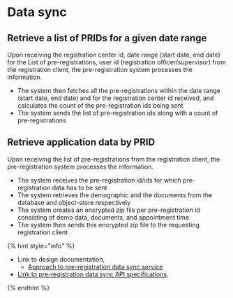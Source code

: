 # Data sync

## Retrieve a list of PRIDs for a given date range

Upon receiving the registration center id, date range (start date, end date) for the List of pre-registrations, user id (registration officer/supervisor) from the registration client, the pre-registration system processes the information.
* The system then fetches all the pre-registrations within the date range (start date, end date) and for the registration center id received, and calculates the count of the pre-registration ids being sent
* The system sends the list of pre-registration ids along with a count of pre-registrations

## Retrieve application data by PRID

Upon receiving the list of pre-registrations from the registration client, the pre-registration system processes the information.
* The system receives the pre-registration id/ids for which pre-registration data has to be sent
* The system retrieves the demographic and the documents from the database and object-store respectively
* The system creates an encrypted zip file per pre-registration id consisting of demo data, documents, and appointment time
* The system then sends this encrypted zip file to the requesting registration client

{% hint style="info" %}

* Link to design documentation,
    * [Approach to pre-registration data sync service](https://github.com/mosip/pre-registration/blob/1.1.5/design/pre-registration/pre-registration-data-sync-service.md)
* [Link to pre-registration data sync API specifications](../../../api-reference/Pre-Registration-APIs.md#datasync-service-external).

{% endhint %}
